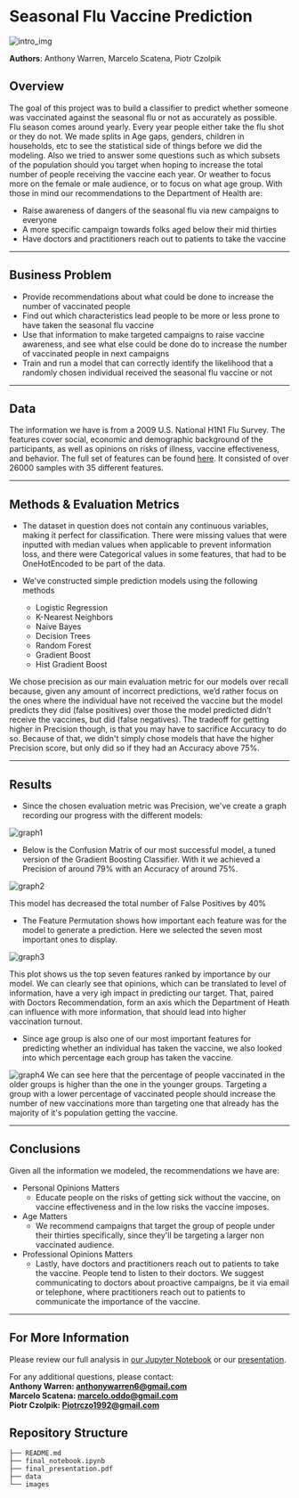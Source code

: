 # Seasonal Flu Vaccine Prediction

![intro_img](./Images/DHandHS2.png)

**Authors**: Anthony Warren, Marcelo Scatena, Piotr Czolpik

## Overview

The goal of this project was to build a classifier to predict whether someone was vaccinated against the seasonal flu or not as accurately as possible. Flu season comes around yearly. Every year people either take the flu shot or they do not. We made splits in Age gaps, genders, children in households, etc to see the statistical side of things before we did the modeling. Also we tried to answer some questions such as which subsets of the population should you target when hoping to increase the total number of people receiving the vaccine each year. Or weather to focus more on the female or male audience, or to focus on what age group. With those in mind our recommendations to the Department of Health are:

* Raise awareness of dangers of the seasonal flu via new campaigns to everyone
* A more specific campaign towards folks aged below their mid thirties
* Have doctors and practitioners reach out to patients to take the vaccine

***

## Business Problem

* Provide recommendations about what could be done to increase the number of vaccinated people
* Find out which characteristics lead people to be more or less prone to have taken the seasonal flu vaccine
* Use that information to make targeted campaigns to raise vaccine awareness, and see what else could be done do to increase the number of vaccinated people in next campaigns
* Train and run a model that can correctly identify the likelihood that a randomly chosen individual received the seasonal flu vaccine or not

***

## Data

The information we have is from a 2009 U.S. National H1N1 Flu Survey. The features cover social, economic and demographic background of the participants, as well as opinions on risks of illness, vaccine effectiveness, and behavior. The full set of features can be found [here](https://www.drivendata.org/competitions/66/flu-shot-learning/page/211/). It consisted of over 26000 samples with 35 different features.
***

## Methods & Evaluation Metrics

* The dataset in question does not contain any continuous variables, making it perfect for classification. There were missing values that were inputted with median values when applicable to prevent information loss, and there were Categorical values in some features, that had to be OneHotEncoded to be part of the data.

* We've constructed simple prediction models using the following methods

  * Logistic Regression
  * K-Nearest Neighbors
  * Naive Bayes
  * Decision Trees
  * Random Forest
  * Gradient Boost
  * Hist Gradient Boost

We chose precision as our main evaluation metric for our models over recall because, given any amount of incorrect predictions, we’d rather focus on the ones where the individual have not received the vaccine but the model predicts they did (false positives) over those the model predicted didn’t receive the vaccines, but did (false negatives).
The tradeoff for getting higher in Precision though, is that you may have to sacrifice Accuracy to do so. Because of that, we didn't simply chose models that have the higher Precision score, but only did so if they had an Accuracy above 75%.

***

## Results

* Since the chosen evaluation metric was Precision, we've create a graph recording our progress with the different models:

![graph1](./Images/Skyler_graph.png)

* Below is the Confusion Matrix of our most successful model, a tuned  version of the Gradient Boosting Classifier. With it we achieved a Precision of around 79% with an Accuracy of around 75%.

![graph2](./Images/GBC_cm.JPG)

This model has decreased the total number of False Positives by 40%

* The Feature Permutation shows how important each feature was for the model to generate a prediction. Here we selected the seven most important ones to display.

![graph3](./Images/Permutation_Importances2.png)

This plot shows us the top seven features ranked by importance by our model. We can clearly see that opinions, which can be translated to level of information, have a very igh impact in predicting our target. That, paired with Doctors Recommendation, form an axis which the Department of Heath can influence with more information, that should lead into higher vaccination turnout.

* Since age group is also one of our most important features for predicting whether an individual has taken the vaccine, we also looked into which percentage each group has taken the vaccine.

![graph4](./Images/Age_group.png)
We can see here that the percentage of people vaccinated in the older groups is higher than the one in the younger groups. Targeting a group with a lower percentage of vaccinated people should increase the number of new vaccinations more than targeting one that already has the majority of it's population getting the vaccine.

***

## Conclusions

Given all the information we modeled, the recommendations we have are:

* Personal Opinions Matters
  * Educate people on the risks of getting sick without the vaccine, on vaccine effectiveness and in the low risks the vaccine imposes.
* Age Matters
  * We recommend campaigns that target the group of people under their thirties specifically, since they'll be targeting a larger non vaccinated audience.
* Professional Opinions Matters
  * Lastly, have doctors and practitioners reach out to patients to take the vaccine. People tend to listen to their doctors. We suggest communicating to doctors about proactive campaigns, be it via email or telephone, where practitioners reach out to patients to communicate the importance of the vaccine.

***

## For More Information

Please review our full analysis in [our Jupyter Notebook](./final_notebook.ipynb) or our [presentation](./final_presentation.pdf).

For any additional questions, please contact:  
**Anthony Warren: anthonywarren6@gmail.com**  
**Marcelo Scatena: marcelo.oddo@gmail.com**  
**Piotr Czolpik: Piotrczo1992@gmail.com**  

## Repository Structure

```text
├── README.md                           
├── final_notebook.ipynb   
├── final_presentation.pdf         
├── data                                
└── images                              
```
